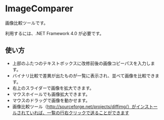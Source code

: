 ImageComparer
=============
画像比較ツールです。

利用するには、.NET Framework 4.0 が必要です。

## 使い方

* 上部のふたつのテキストボックスに改修前後の画像コピーパスを入力します。
* バイナリ比較で差異が出たものが一覧に表示され、並べて画像を比較できます。
* 右上のスライダーで画像を拡大できます。
* マウスホイールでも画像拡大できます。
* マウスのドラッグで画像を動かせます。
* 画像比較ツール（http://sourceforge.net/projects/diffimg/）がインストールされていれば、一覧の行右クリックで送ることができます


